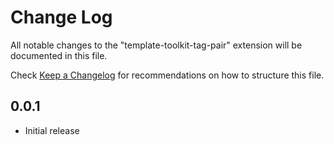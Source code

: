 # Change Log

All notable changes to the "template-toolkit-tag-pair" extension will be documented in this file.

Check [Keep a Changelog](http://keepachangelog.com/) for recommendations on how to structure this file.

## 0.0.1

- Initial release

